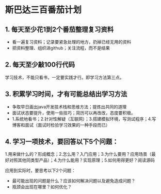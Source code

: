 # 斯巴达三百番茄计划
## 1. 每天至少花1到2个番茄整理复习资料
- 看一遍复习资料；记录要紧急处理的地方，扔掉已经无用的资料
- 把资料整理、组织进github；关注流程，而不是结果
## 2. 每天至少敲100行代码
学习技术，不能只看书，一定要实践才行。即学习方法第三点。
## 3. 积累学习时间，才有可能总结出学习方法
- 争取早日画出java开发技术栈和思维方法；提炼出共同的道理
- 面试状态要提升，使用一些技巧；简历可以再改改，态度要积极。
- 1.系统地看书；2.针对性解疑（互联网）；3.搭建模拟环境，写测试程序；4.写博客和面试（面试时检验学习效果的一种手段而已）
## 4. 学习一项技术，要回答以下5个问题：
1.用来做什么的？形成概念；2.怎么用？入门应用；3.为什么要用？应用场景（最好对照其他同类型产品）；4.为什么能用？实现原理；5.如何用得更好？阅读源码

应用到实际时，要思考以下2个问题：
- 最可能出现的问题是什么？应该如何解决问题以及避免造成问题？
 - 瓶颈会出现在哪里？如何优化？